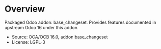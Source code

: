 # Overview

Packaged Odoo addon: base_changeset. Provides features documented in upstream Odoo 16 under this addon.

- Source: OCA/OCB 16.0, addon base_changeset
- License: LGPL-3
